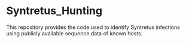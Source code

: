 # Syntretus_Hunting
This repository provides the code used to identify Syntretus infections using publicly available sequence data of known hosts.
